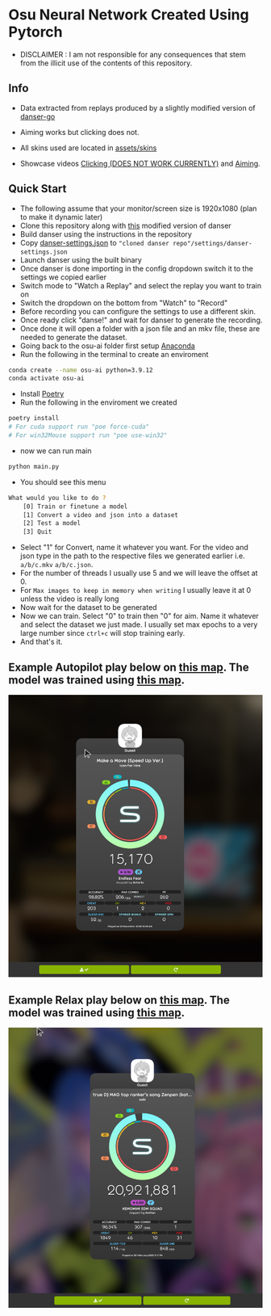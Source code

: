 # Osu Neural Network Created Using Pytorch

- DISCLAIMER : I am not responsible for any consequences that stem from the illicit use of the contents of this repository.

## Info

- Data extracted from replays produced by a slightly modified version of [danser-go](https://github.com/Wieku/danser-go)

- Aiming works but clicking does not.

- All skins used are located in [assets/skins](assets/skins)

- Showcase videos [Clicking (DOES NOT WORK CURRENTLY)](https://www.youtube.com/watch?v=ZgHyN98iR1M&t=5s) and [Aiming](https://www.youtube.com/watch?v=YEoSrtow8Qw).

## Quick Start
- The following assume that your monitor/screen size is 1920x1080 (plan to make it dynamic later)
- Clone this repository along with [this](https://github.com/TareHimself/danser-go) modified version of danser
- Build danser using the instructions in the repository
- Copy [danser-settings.json](assets/danser-settings.json) to `"cloned danser repo"/settings/danser-settings.json`
- Launch danser using the built binary
- Once danser is done importing in the config dropdown switch it to the settings we copied earlier
- Switch mode to "Watch a Replay" and select the replay you want to train on
- Switch the dropdown on the bottom from "Watch" to "Record"
- Before recording you can configure the settings to use a different skin.
- Once ready click "danse!" and wait for danser to generate the recording.
- Once done it will open a folder with a json file and an mkv file, these are needed to generate the dataset.
- Going back to the osu-ai folder first setup [Anaconda](https://www.anaconda.com/download)
- Run the following in the terminal to create an enviroment
```bash
conda create --name osu-ai python=3.9.12
conda activate osu-ai
```
- Install [Poetry](https://python-poetry.org/)
- Run the following in the enviroment we created

```bash
poetry install
# For cuda support run "poe force-cuda"
# For win32Mouse support run "poe use-win32"
```
- now we can run main
```bash
python main.py
```
- You should see this menu
```bash
What would you like to do ?
    [0] Train or finetune a model
    [1] Convert a video and json into a dataset
    [2] Test a model
    [3] Quit
```
- Select "1" for Convert, name it whatever you want. For the video and json type in the path to the respective files we generated earlier i.e. `a/b/c.mkv` `a/b/c.json`.
- For the number of threads I usually use 5 and we will leave the offset at 0.
- For `Max images to keep in memory when writing` I usually leave it at 0 unless the video is really long
- Now wait for the dataset to be generated
- Now we can train. Select "0" to train then "0" for aim. Name it whatever and select the dataset we just made. I usually set max epochs to a very large number since `ctrl+c` will stop training early.
- And that's it.

## Example Autopilot play below on [this map](https://osu.ppy.sh/beatmapsets/765778#osu/1627148). The model was trained using [this map](https://osu.ppy.sh/beatmapsets/1721048#osu/3560542).

![goodplay](assets/good-play-autopilot.png)

## Example Relax play below on [this map](https://osu.ppy.sh/beatmapsets/1357624#osu/2809623). The model was trained using [this map](https://osu.ppy.sh/beatmapsets/1511778#osu/3287118).

![goodplay](assets/good-play-relax.png)
